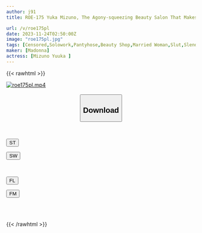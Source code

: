 ```yaml
---
author: j91
title: ROE-175 Yuka Mizuno, The Agony-squeezing Beauty Salon That Makes My Daughter's Boyfriend Go Crazy

url: /v/roe175pl
date: 2023-11-24T02:50:00Z
image: "roe175pl.jpg"
tags: [Censored,Solowork,Pantyhose,Beauty Shop,Married Woman,Slut,Slender,Mature Woman	 ]
maker: [Madonna]
actress: [Mizuno Yuuka ]
---
```



{{< rawhtml >}}

<div class="video" data-videoid="DoeX4yZmgPfkjed">
    <a href="javascript:;">
        <img src="/v/roe175pl/roe175pl.jpg" width="WIDTH" height="HEIGHT" alt="roe175pl.mp4" loading="lazy">
    </a>
</div>

<script type="text/javascript" src="https://j91.asia/asset/on-demand-st.js"></script>

<br>
  <link rel="stylesheet" href="https://j91.asia/asset/bs5.css">
  
  <center>
  <button class="btn btn-primary" type="button" data-bs-toggle="collapse" data-bs-target=".multi-collapse" aria-expanded="false" aria-controls="multiCollapseExample1 multiCollapseExample2"><h2>Download</h2></button></center>
</p>
<div class="row">
  <div class="col">
    <div class="collapse multi-collapse" id="multiCollapseExample1">
      <div class="card card-body">
	      	      <br>
<div class="buttons">  
<p><a href="https://streamtape.to/v/DoeX4yZmgPfkjed" target="_blank"><button class="btn-hover color-3"><i class="fa fa-download"></i> ST</button></a></p>
<p><a href="https://flaswish.com/19f0yhjn0006" target="_blank"><button class="btn-hover color-2"><i class="fa fa-download"></i> SW</button></a></p></div>
    </div>
  </div>
</div>
  <div class="col">
    <div class="collapse multi-collapse" id="multiCollapseExample2">
      <div class="card card-body">
	      <br>
<div class="buttons">
<p><a href="javascript:;" target="_blank"><button class="btn-hover color-9"><i class="fa fa-download"></i> FL</button></a></p>
<p><a href="javascript:;" target="_blank"><button class="btn-hover color-8"><i class="fa fa-download"></i> FM</button></a></p></div>
<br><br>
      </div>
    </div>
  </div>
</div>

{{< /rawhtml >}}
